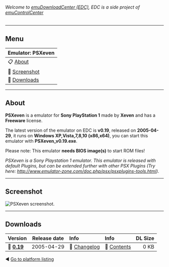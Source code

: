 ###### Welcome to [emuDownloadCenter (EDC)](https://github.com/PhoenixInteractiveNL/emuDownloadCenter/wiki/), EDC is a side project of [emuControlCenter](https://github.com/PhoenixInteractiveNL/emuControlCenter/wiki/)
***
## Menu
| **Emulator: PSXeven** |
|:---------|
| :clipboard: [About](#about) |
| :sunrise: [Screenshot](#screenshot) |
| :floppy_disk: [Downloads](#downloads) |
***
## About
**PSXeven** is a emulator for **Sony PlayStation 1** made by **Xeven** and has a **Freeware** license.

The latest version of the emulator on EDC is **v0.19**, released on **2005-04-29**, it runs on **Windows XP,Vista,7,8,10 (x86,x64)**, you can start this emulator with **PSXeven_v0.19.exe**.

Please note: This emulator **needs BIOS image(s)** to start ROM files!

_PSXeven is a Sony Playstation 1 emulator. This emulator is released with default Plugins, but can be extended further with other PSX Plugins (Try here: http://www.emulator-zone.com/doc.php/psx/psxplugins-tools.html)._
***
## Screenshot
![](https://raw.githubusercontent.com/PhoenixInteractiveNL/emuDownloadCenter/master/hooks/psxeven/screen.jpg "PSXeven screenshot.")
***
## Downloads
| Version  | Release date  | Info       | Info       | DL Size    |
|:---------|:-------------:|:-----------|:-----------|-----------:|
| :floppy_disk: [**0.19**](https://github.com/PhoenixInteractiveNL/edc-repo0005/raw/master/psxeven/0.19.7z) | 2005-04-29 | :page_facing_up: [Changelog](https://github.com/PhoenixInteractiveNL/edc-repo0005/blob/master/psxeven/0.19_changelog.txt) | :mag_right: [Contents](https://github.com/PhoenixInteractiveNL/edc-repo0005/blob/master/psxeven/0.19_contents.txt) | 0 KB |

:arrow_backward: [Go to platform listing](https://github.com/PhoenixInteractiveNL/emuDownloadCenter/wiki/EDC-Platform-List)
